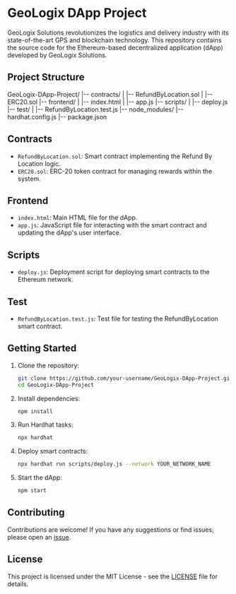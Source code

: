 # GeoLogix DApp Project

GeoLogix Solutions revolutionizes the logistics and delivery industry with its state-of-the-art GPS and blockchain technology. This repository contains the source code for the Ethereum-based decentralized application (dApp) developed by GeoLogix Solutions.

## Project Structure

GeoLogix-DApp-Project/
|-- contracts/
| |-- RefundByLocation.sol
| |-- ERC20.sol
|-- frontend/
| |-- index.html
| |-- app.js
|-- scripts/
| |-- deploy.js
|-- test/
| |-- RefundByLocation.test.js
|-- node_modules/
|-- hardhat.config.js
|-- package.json


## Contracts

- `RefundByLocation.sol`: Smart contract implementing the Refund By Location logic.
- `ERC20.sol`: ERC-20 token contract for managing rewards within the system.

## Frontend

- `index.html`: Main HTML file for the dApp.
- `app.js`: JavaScript file for interacting with the smart contract and updating the dApp's user interface.

## Scripts

- `deploy.js`: Deployment script for deploying smart contracts to the Ethereum network.

## Test

- `RefundByLocation.test.js`: Test file for testing the RefundByLocation smart contract.

## Getting Started

1. Clone the repository:

    ```bash
    git clone https://github.com/your-username/GeoLogix-DApp-Project.git
    cd GeoLogix-DApp-Project
    ```

2. Install dependencies:

    ```bash
    npm install
    ```

3. Run Hardhat tasks:

    ```bash
    npx hardhat
    ```

4. Deploy smart contracts:

    ```bash
    npx hardhat run scripts/deploy.js --network YOUR_NETWORK_NAME
    ```

5. Start the dApp:

    ```bash
    npm start
    ```

## Contributing

Contributions are welcome! If you have any suggestions or find issues, please open an [issue](https://github.com/HabtamuFeyera/GeoLogix-DApp-Project.git).
## License

This project is licensed under the MIT License - see the [LICENSE](LICENSE) file for details.
